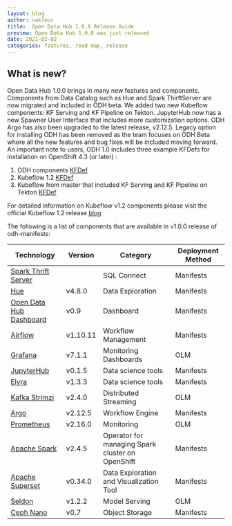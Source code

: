 ```yaml
---
layout: blog
author: nakfour
title:  Open Data Hub 1.0.0 Release Guide
preview: Open Data Hub 1.0.0 was just released
date: 2021-02-02
categories: features, road map, release
---
```


What is new?
------
Open Data Hub 1.0.0 brings in many new features and components. Components from Data Catalog such as Hue and Spark ThirftServer are now migrated and included in ODH beta. We added two new Kubeflow components: KF Serving and KF Pipeline on Tekton. JupyterHub now has a new Spawner User Interface that includes more customization options. ODH Argo has also been upgraded to the latest release, v2.12.5. 
Legacy option for installing ODH has been removed as the team focuses on ODH Beta where all the new features and bug fixes will be included moving forward. 
An important note to users, ODH 1.0 includes three example KFDefs for installation on OpenShift 4.3 (or later) :
1. ODH components [KFDef](https://raw.githubusercontent.com/opendatahub-io/odh-manifests/master/kfdef/kfctl_openshift.yaml)
2. Kubeflow 1.2 [KFDef](https://raw.githubusercontent.com/kubeflow/manifests/master/kfdef/kfctl_openshift.v1.2.0.yaml)
3. Kubeflow from master that included KF Serving and KF Pipeline on Tekton [KFDef](https://raw.githubusercontent.com/kubeflow/manifests/master/kfdef/kfctl_openshift.master.kfptekton.yaml)

For detailed information on Kubeflow v1.2 components please visit the official Kubeflow 1.2 release [blog](https://blog.kubeflow.org/release/official/2020/11/18/kubeflow-1.2-blog-post.html)

The following is a list of components that are available in v1.0.0 release of odh-manifests:

| Technology | Version | Category | Deployment Method |
|--|--|--|--|
| [Spark Thrift Server](https://github.com/opendatahub-io/odh-manifests/tree/master/thriftserver) |  | SQL Connect  | Manifests |
| [Hue](https://github.com/opendatahub-io/odh-manifests/tree/master/hue) | v4.8.0 | Data Exploration  | Manifests |
| [Open Data Hub Dashboard](https://github.com/opendatahub-io/odh-manifests/tree/master/odh-dashboard) | v0.9 | Dashboard | Manifests |
| [Airflow](https://github.com/opendatahub-io/odh-manifests/tree/master/airflow) | v1.10.11 | Workflow Management | Manifests |
| [Grafana](https://github.com/opendatahub-io/odh-manifests/tree/master/grafana) | v7.1.1 | Monitoring Dashboards | OLM |
| [JupyterHub](https://github.com/opendatahub-io/odh-manifests/tree/master/jupyterhub) | v0.1.5  | Data science tools | Manifests |
| [Elyra](https://github.com/elyra-ai/elyra) | v1.3.3  | Data science tools | Manifests |
| [Kafka Strimzi](https://github.com/opendatahub-io/odh-manifests/tree/master/kafka) | v2.4.0 | Distributed Streaming | OLM |
| [Argo](https://github.com/opendatahub-io/odh-manifests/tree/master/odhargo) | v2.12.5 | Workflow Engine | Manifests |
| [Prometheus](https://github.com/opendatahub-io/odh-manifests/tree/master/prometheus) | v2.16.0 | Monitoring | OLM |
| [Apache Spark](https://github.com/opendatahub-io/odh-manifests/tree/master/radanalyticsio) | v2.4.5  | Operator for managing Spark cluster on OpenShift | Manifests |
| [Apache Superset](https://github.com/opendatahub-io/odh-manifests/tree/master/superset) | v0.34.0  | Data Exploration and Visualization Tool | Manifests |
| [Seldon](https://github.com/opendatahub-io/odh-manifests/tree/master/odhseldon) | v1.2.2 | Model Serving | OLM |
| [Ceph Nano](https://github.com/ceph/cn-core) | v0.7 | Object Storage | Manifests |

